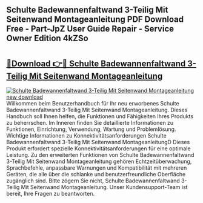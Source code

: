 ## Schulte Badewannenfaltwand 3-Teilig Mit Seitenwand Montageanleitung PDF Download Free - Part-JpZ User Guide Repair - Service Owner Edition 4kZSo

# <h2><a href="http://df8ibvc.blite.top/?on=Schulte+Badewannenfaltwand+3-Teilig+Mit+Seitenwand+Montageanleitung">🔗Download 👉🔴 Schulte Badewannenfaltwand 3-Teilig Mit Seitenwand Montageanleitung</a></h2>

[![Schulte Badewannenfaltwand 3-Teilig Mit Seitenwand Montageanleitung new download](https://i.imgur.com/lujVjoI.png)](http://df8ibvc.blite.top/?on=Schulte+Badewannenfaltwand+3-Teilig+Mit+Seitenwand+Montageanleitung)
Willkommen beim Benutzerhandbuch für Ihr neu erworbenes Schulte Badewannenfaltwand 3-Teilig Mit Seitenwand Montageanleitung. Dieses Handbuch soll Ihnen helfen, die Funktionen und Fähigkeiten Ihres Produkts zu beherrschen. Im Inneren finden Sie detaillierte Informationen zu Funktionen, Einrichtung, Verwendung, Wartung und Problemlösung. Wichtige Informationen zu Konnektivitätsanforderungen Schulte Badewannenfaltwand 3-Teilig Mit Seitenwand MontageanleitungD Dieses Produkt erfordert spezielle Konnektivitätsanforderungen für eine optimale Leistung. Zu den erweiterten Funktionen von Schulte Badewannenfaltwand 3-Teilig Mit Seitenwand Montageanleitung gehören Echtzeitüberwachung, Sprachbefehle, anpassbare Warnungen und Kompatibilität mit mehreren Geräten, die alle über die schlanke und benutzerfreundliche Oberfläche zugänglich sind. Bitte zögern Sie nicht, Schulte Badewannenfaltwand 3-Teilig Mit Seitenwand Montageanleitung. Unser Kundensupport-Team ist bereit, Ihre Fragen zu beantworten.
